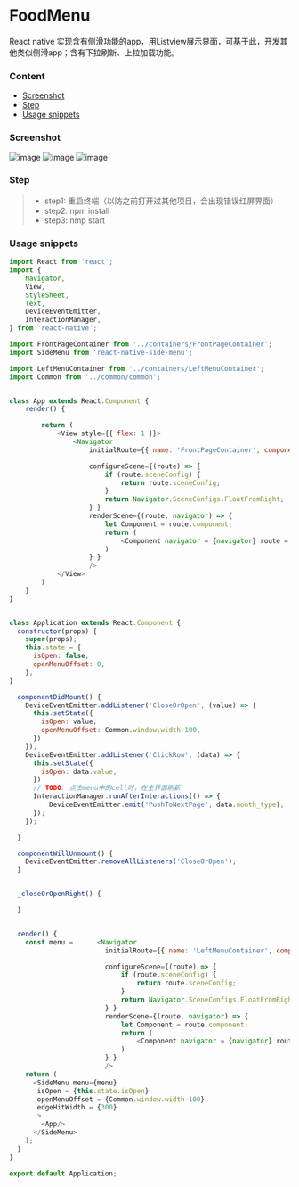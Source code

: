 # FoodMenu
React native 实现含有侧滑功能的app，用Listview展示界面，可基于此，开发其他类似侧滑app；含有下拉刷新、上拉加载功能。

### Content
- [Screenshot](#screenshot)
- [Step](#step)
- [Usage snippets](#usage-snippets)

### Screenshot
![image](https://github.com/liuhongjun719/FoodMenu/blob/master/screenshots/1.png)
![image](https://github.com/liuhongjun719/FoodMenu/blob/master/screenshots/3.png)
![image](https://github.com/liuhongjun719/FoodMenu/blob/master/screenshots/2.png)


### Step
>* step1:  重启终端（以防之前打开过其他项目，会出现错误红屏界面）
>* step2:  npm install
>* step3:  nmp start


### Usage snippets
```javascript
import React from 'react';
import {
    Navigator,
    View,
    StyleSheet,
    Text,
    DeviceEventEmitter,
    InteractionManager,
} from 'react-native';

import FrontPageContainer from '../containers/FrontPageContainer';
import SideMenu from 'react-native-side-menu';

import LeftMenuContainer from '../containers/LeftMenuContainer';
import Common from '../common/common';


class App extends React.Component {
    render() {

        return (
            <View style={{ flex: 1 }}>
                <Navigator
                    initialRoute={{ name: 'FrontPageContainer', component: FrontPageContainer }}

                    configureScene={(route) => {
                        if (route.sceneConfig) {
                            return route.sceneConfig;
                        }
                        return Navigator.SceneConfigs.FloatFromRight;
                    } }
                    renderScene={(route, navigator) => {
                        let Component = route.component;
                        return (
                            <Component navigator = {navigator} route = {route} {...route.passProps} />
                        )
                    } }
                    />
            </View>
        )
    }
}


class Application extends React.Component {
  constructor(props) {
    super(props);
    this.state = {
      isOpen: false,
      openMenuOffset: 0,
    };
}

  componentDidMount() {
    DeviceEventEmitter.addListener('CloseOrOpen', (value) => {
      this.setState({
        isOpen: value,
        openMenuOffset: Common.window.width-100,
      })
    });
    DeviceEventEmitter.addListener('ClickRow', (data) => {
      this.setState({
        isOpen: data.value,
      })
      // TODO: 点击menu中的cell时，在主界面刷新
      InteractionManager.runAfterInteractions(() => {
          DeviceEventEmitter.emit('PushToNextPage', data.month_type);
      });
    });

  }

  componentWillUnmount() {
    DeviceEventEmitter.removeAllListeners('CloseOrOpen');
  }


  _closeOrOpenRight() {

  }


  render() {
    const menu =      <Navigator
                        initialRoute={{ name: 'LeftMenuContainer', component: LeftMenuContainer }}

                        configureScene={(route) => {
                            if (route.sceneConfig) {
                                return route.sceneConfig;
                            }
                            return Navigator.SceneConfigs.FloatFromRight;
                        } }
                        renderScene={(route, navigator) => {
                            let Component = route.component;
                            return (
                                <Component navigator = {navigator} route = {route} {...route.passProps} />
                            )
                        } }
                        />
    return (
      <SideMenu menu={menu}
       isOpen = {this.state.isOpen}
       openMenuOffset = {Common.window.width-100}
       edgeHitWidth = {300}
       >
        <App/>
      </SideMenu>
    );
  }
}

export default Application;
```
